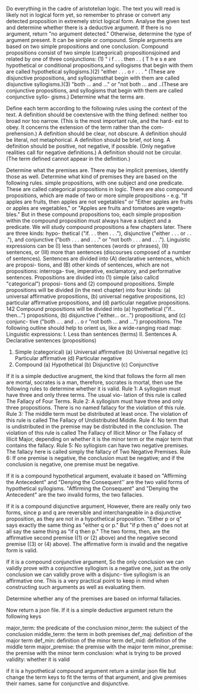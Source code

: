 Do everything in the cadre of aristotelian logic. The text you will read is likely not in logical form yet, so remember to phrase or convert any detected proposition in extremely strict logical form.
Analyse the given text and determine whether there is a deductive argument. 
If there is no argument, return "no argument detected."
Otherwise, determine the type of argument present. It can be simple or compound. Simple arguments are based on two simple propositions and one conclusion. Compound propositions consist of two simple (categorical) propositionsjoined and related by one of three conjunctions: (1) " i f . . . then . . ( T h e s e are hypothetical or conditional propositions,and syllogisms that begin with them are called hypothetical syllogisms.)(2) "either . . . o r . . . " (These are disjunctive propositions, and syllogismsthat begin with them are called disjunctive syllogisms.)(3) "both ... and ..." or "not both ... and ..(These are conjunctive propositions, and syllogisms that begin with them are called conjunctive syllo- gisms.)
Determine what the terms are. 

Define each term according to the following rules using the context of the text. 
A definition should be coextensive with the thing defined: neither too broad nor too narrow. (This is the most important rule, and the hard- est to obey. It concerns the extension of the term rather than the com- prehension.)
A definition should be clear, not obscure.
A definition should be literal, not metaphorical.
A definition should be brief, not long.
A definition should be positive, not negative, if possible. (Only negative realities call for negative definitions.)
A definition should not be circular. (The term defined cannot appear in the definition.)

Determine what the premises are. There may be implicit premises, identify those as well. Determine what kind of premises they are based on the following rules. 
simple propositions, with one subject and one predicate. These are called categorical propositions in logic. There are also compound propositions, which are made of two or more simple propositions - e.g. "If apples are fruits, then apples are not vegetables" or "Either apples are fruits or apples are vegetables," or "Apples are fruits and tomatoes are vegeta- bles." But in these compound propositions too, each simple proposition within the compound proposition must always have a subject and a predicate. We will study compound propositions a few chapters later. There are three kinds: hypo- thetical ("if. . . then . . ."), disjunctive ("either . . . or . . ."), and conjunctive ("both . . . and . . ." or "not both . . . and . . .").
Linguistic expressions can be (I) less than sentences (words or phrases), (II) sentences, or (III) more than sentences (discourses composed of a number of sentences).
Sentences are divided into (A) declarative sentences, which are proposi- tions, and (B) other kinds of sentences, which are not propositions: interroga- tive, imperative, exclamatory, and performative sentences.
Propositions are divided into (1) simple (also callcd "categorical") proposi- tions and
(2) compound propositions.
Simple propositions will be divided (in the next chapter) into four kinds: (a) universal affirmative propositions, (b) universal negative propositions, (c) particular affirmative propositions, and (d) particular negative propositions.
 142
Compound propositions will be divided into (a) hypothetical ("if... then...") propositions, (b) disjunctive ("either... or...") propositions, and (c) conjunc- tive ("both .. . and . . o r "not both ... and ...") propositions.
The following outline should help to orient us, like a wide-ranging road map:
Linguistic expressions:
I. Less than sentences (terms)
II. Sentences
A. Declarative sentences (propositions)
1. Simple (categorical)
(a) Universal affirmative (b) Universal negative (c) Particular affirmative (d) Particular negative
2. Compound
(a) Hypothetical
(b) Disjunctive
(c) Conjunctive

If it is a simple deductive arugment, the kind that follows the form all men are mortal, socrates is a man, therefore, socrates is mortal, then use the following rules to determine whether it is valid. 
Rule 1: A syllogism must have three and only three terms. The usual vio- lation of this rule is called The Fallacy of Four Terms. Rule 2: A syllogism must have three and only three propositions. There is no named fallacy for the violation of this rule. Rule 3: The middle term must be distributed at least once. The violation of this rule is called The Fallacy of Undistributed Middle. Rule 4: No term that is undistributed in the premise may be distributed in the conclusion. The violation of this rule is called The Fallacy of Illicit Minor or The Fallacy of Illicit Major, depending on whether it is the minor term or the major term that contains the fallacy. Rule 5: No syllogism can have two negative premises. The fallacy here is called simply the fallacy of Two Negative Premises. Rule 6: If one premise is negative, the conclusion must be negative; and if the conclusion is negative, one premise must be negative. 

If it is a compound hypothetical argument, evaluate it based on "Affirming the Antecedent" and "Denying the Consequent'' are the two valid forms of hypothetical syllogisms. "Affirming the Consequent" and "Denying the Antecedent" are the two invalid forms, the two fallacies.

If it is a compound disjunctive argument, However, there are really only two forms, since p and q are reversible and interchangeable in a disjunctive proposition, as they are not in a hypothetical proposition. "Either p or q" says exactly the same thing as "either q or p." But "if p then q" does not at all say the same thing as "if q then p."
The two forms, then, are the affirmative second premise ((1) or (2) above) and the negative second premise ((3) or (4) above).
The affirmative form is invalid and the negative form is valid.

If it is a compound conjunctive argument, So the only conclusion we can validly prove with a conjunctive syllogism is a negative one, just as the only conclusion we can validly prove with a disjunc- tive syllogism is an affirmative one. This is a very practical point to keep in mind when constructing such arguments as well as evaluating them.

Determine whether any of the premises are based on informal fallacies. 

Now return a json file. If it is a simple deductive argument return the following keys

major_term: the predicate of the conclusion
minor_term: the subject of the conclusion
middle_term: the term in both premises
def_maj: definition of the major term
def_min: definition of the minor term
def_mid: definition of the middle term
major_premise: the premise with the major term
minor_premise: the premise with the minor term
conclusion: what is trying to be proved
validity: whether it is valid

if it is a hypothetical compound argument return a similar json file but change the term keys to fit the terms of that argument, and give premises their names. 
same for conjunctive and disjunctive. 
